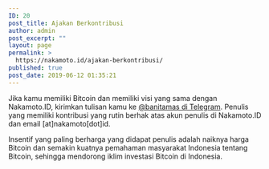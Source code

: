 ```yaml
---
ID: 20
post_title: Ajakan Berkontribusi
author: admin
post_excerpt: ""
layout: page
permalink: >
  https://nakamoto.id/ajakan-berkontribusi/
published: true
post_date: 2019-06-12 01:35:21
---
```

<!-- wp:paragraph -->
<p>Jika kamu memiliki Bitcoin dan memiliki visi yang sama dengan Nakamoto.ID, kirimkan tulisan kamu ke <a href="https://t.me/banitamas">@banitamas di Telegram</a>. Penulis yang memiliki kontribusi yang rutin berhak atas akun penulis di Nakamoto.ID dan email [at]nakamoto[dot]id.</p>
<!-- /wp:paragraph -->

<!-- wp:paragraph -->
<p>Insentif yang paling berharga yang didapat penulis adalah naiknya harga Bitcoin dan semakin kuatnya pemahaman masyarakat Indonesia tentang Bitcoin, sehingga mendorong iklim investasi Bitcoin di Indonesia.</p>
<!-- /wp:paragraph -->